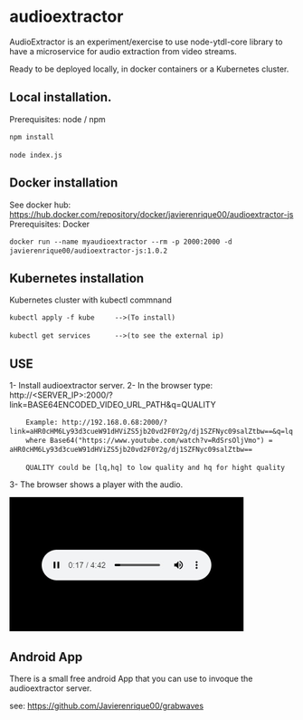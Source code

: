 # audioextractor

AudioExtractor is an experiment/exercise to use node-ytdl-core library to have a microservice for audio extraction from video streams.

Ready to be deployed locally, in docker containers or a Kubernetes cluster.

## Local installation.

Prerequisites:
node / npm

    npm install

    node index.js
  

## Docker installation

See docker hub: https://hub.docker.com/repository/docker/javierenrique00/audioextractor-js
Prerequisites:
Docker

    docker run --name myaudioextractor --rm -p 2000:2000 -d javierenrique00/audioextractor-js:1.0.2


## Kubernetes installation
Kubernetes cluster with kubectl commnand

    kubectl apply -f kube     -->(To install)

    kubectl get services      -->(to see the external ip)

## USE

1- Install audioextractor server.
2- In the browser type: http://<SERVER_IP>:2000/?link=BASE64ENCODED_VIDEO_URL_PATH&q=QUALITY
        
        Example: http://192.168.0.68:2000/?link=aHR0cHM6Ly93d3cueW91dHViZS5jb20vd2F0Y2g/dj1SZFNyc09salZtbw==&q=lq
        where Base64("https://www.youtube.com/watch?v=RdSrsOljVmo") = aHR0cHM6Ly93d3cueW91dHViZS5jb20vd2F0Y2g/dj1SZFNyc09salZtbw==
        
        QUALITY could be [lq,hq] to low quality and hq for hight quality

3- The browser shows a player with the audio.

![Img](/doc/imgs/img1.jpg)


## Android App

There is a small free android App that you can use to invoque the audioextractor server.

see:
https://github.com/Javierenrique00/grabwaves
